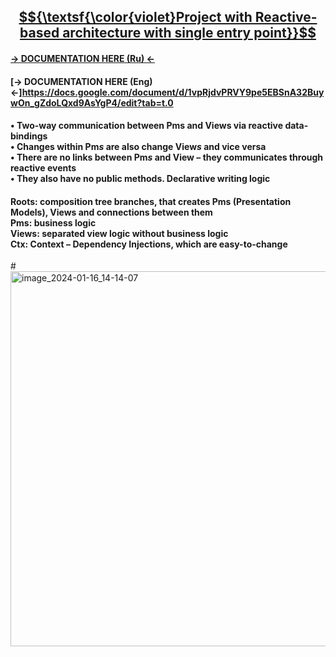 ## <u> $${\textsf{\color{violet}Project  with  Reactive-based  architecture  with  single  entry  point}}$$ </u>
#### [-> DOCUMENTATION HERE (Ru) <-](https://docs.google.com/document/d/1P_m1-pK7PYw3LxIv4IdjDfgQtoojhUAlO8sDL_k9miw/edit?usp=sharing)
#### [-> DOCUMENTATION HERE (Eng) <-]https://docs.google.com/document/d/1vpRjdvPRVY9pe5EBSnA32BuywOn_gZdoLQxd9AsYgP4/edit?tab=t.0
#### • Two-way communication between Pms and Views via reactive data-bindings</br>• Changes within Pm<i>s</i> are also change View<i>s</i> and vice versa</br>• There are no links between Pm<i>s</i> and View – they communicates through reactive events</br>• They also have no public methods. Declarative writing logic

#### Roots: composition tree branches, that creates Pms (Presentation Models), Views and connections between them</br>Pms: business logic</br>Views: separated view logic without business logic</br>Ctx: Context – Dependency Injections, which are easy-to-change
#<img width="600" alt="image_2024-01-16_14-14-07" src="https://github.com/user-attachments/assets/4458447a-b776-47c4-8569-cc487d2cf23a">

